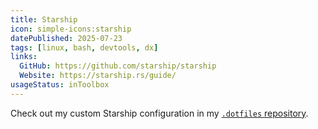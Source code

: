 ```yaml
---
title: Starship
icon: simple-icons:starship
datePublished: 2025-07-23
tags: [linux, bash, devtools, dx]
links:
  GitHub: https://github.com/starship/starship
  Website: https://starship.rs/guide/
usageStatus: inToolbox
---
```


Check out my custom Starship configuration in my [`.dotfiles` repository](https://github.com/Cryszon/dotfiles/blob/main/dot_config/starship.toml).
